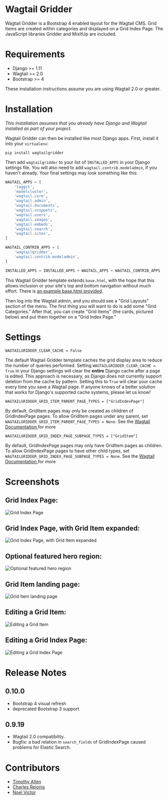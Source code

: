 # Wagtail Gridder

Wagtail Gridder is a Bootstrap 4 enabled layout for the Wagtail CMS. Grid Items are created within categories and displayed on a Grid Index Page. The JavaScript libraries Gridder and MixItUp are included.

# Requirements

* Django >= 1.11
* Wagtail >= 2.0
* Bootstrap >= 4

These installation instructions assume you are using Wagtail 2.0 or greater.

# Installation

*This installation assumes that you already have Django and Wagtail installed as part of your project.*

Wagtail Gridder can then be installed like most Django apps. First, install it into your `virtualenv`:

    pip install wagtailgridder

Then add `wagtailgridder` to your list of `INSTALLED_APPS` in your Django settings file. You will also need to add `wagtail.contrib.modeladmin`, if you haven't already. Your final settings may look something like this:

```python
WAGTAIL_APPS = [
    'taggit',
    'modelcluster',
    'wagtail.core',
    'wagtail.admin',
    'wagtail.documents',
    'wagtail.snippets',
    'wagtail.users',
    'wagtail.images',
    'wagtail.embeds',
    'wagtail.search',
    'wagtail.sites',
]

WAGTAIL_CONTRIB_APPS = [
    'wagtailgridder',
    'wagtail.contrib.modeladmin',
]

INSTALLED_APPS = INSTALLED_APPS + WAGTAIL_APPS + WAGTAIL_CONTRIB_APPS
```

This Wagtail Gridder template extends `base.html`, with the hope that this allows inclusion or your site's top and bottom navigation without much effort. There is [an example base.html provided](https://github.com/wharton/wagtailgridder/blob/master/wagtailgridder/templates/base.html).

Then log into the Wagtail admin, and you should see a "Grid Layouts" section of the menu. The first thing you will want to do is add some "Grid Categories." After that, you can create "Grid Items" (the cards, pictured below) and put them together on a "Grid Index Page."

# Settings

    WAGTAILGRIDDER_CLEAR_CACHE = False

The default Wagtail Gridder template caches the grid display area to reduce the number of queries performed. Setting `WAGTAILGRIDDER_CLEAR_CACHE = True` in your Django settings will clear the **entire** Django cache after a page is edited. This approach is necessary, as Django does not currently support deletion from the cache by pattern. Setting this to `True` will clear your cache every time you save a Wagtail page. If anyone knows of a better solution that works for Django's supported cache systems, please let us know!

    WAGTAILGRIDDER_GRID_ITEM_PARENT_PAGE_TYPES = ["GridIndexPage"]

By default, GridItem pages may only be created as children of GridIndexPage pages. To
 allow GridItem pages under any parent, set
  `WAGTAILGRIDDER_GRID_ITEM_PARENT_PAGE_TYPES = None`. See the [Wagtail Documentation
  ](https://docs.wagtail.io/en/stable/reference/pages/model_reference.html#wagtail.core.models.Page.parent_page_types)
  for more

    WAGTAILGRIDDER_GRID_INDEX_PAGE_SUBPAGE_TYPES = ["GridItem"]

By default, GridIndexPage pages may only have GridItem pages as children. To
 allow GridIndexPage pages to have other child types, set
  `WAGTAILGRIDDER_GRID_INDEX_PAGE_SUBPAGE_TYPES = None`. See the [Wagtail Documentation
  ](https://docs.wagtail.io/en/stable/reference/pages/model_reference.html#wagtail.core.models.Page.subpage_types)
  for more


# Screenshots

## Grid Index Page:

![Grid Index Page](https://raw.githubusercontent.com/wharton/wagtailgridder/master/img/grid_index_page.jpg)

## Grid Index Page, with Grid Item expanded:

![Grid Index Page, with Grid Item expanded](https://raw.githubusercontent.com/wharton/wagtailgridder/master/img/grid_index_page_expanded.jpg)

## Optional featured hero region:

![Optional featured hero region](https://raw.githubusercontent.com/wharton/wagtailgridder/master/img/featured_hero.jpg)

## Grid Item landing page:

![Grid Item landing page](https://raw.githubusercontent.com/wharton/wagtailgridder/master/img/grid_item.jpg)

## Editing a Grid Item:

![Editing a Grid Item](https://raw.githubusercontent.com/wharton/wagtailgridder/master/img/edit_grid_item.jpg)

## Editing a Grid Index Page:

![Editing a Grid Index Page](https://raw.githubusercontent.com/wharton/wagtailgridder/master/img/edit_grid_index_page.jpg)

# Release Notes

## 0.10.0

* Bootstrap 4 visual refresh
* deprecated Bootstrap 3 support


## 0.9.19

* Wagtail 2.0 compatibility.
* Bugfix: a bad relation in `search_fields` of GridIndexPage caused problems for Elastic Search.

# Contributors

* [Timothy Allen](https://github.com/FlipperPA)
* [Charles Rejonis](https://github.com/rejonis)
* [Noel Victor](https://github.com/noeldvictor)
